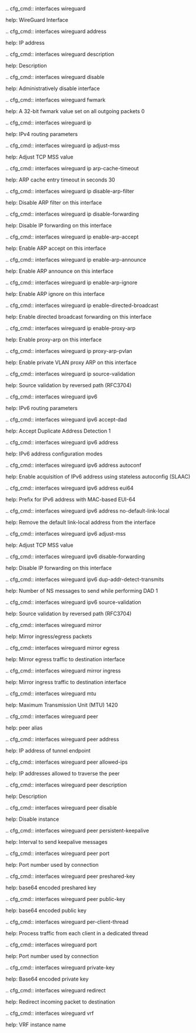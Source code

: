 .. cfg_cmd:: interfaces wireguard <tag>

help: WireGuard Interface

.. cfg_cmd:: interfaces wireguard <tag> address

help: IP address

.. cfg_cmd:: interfaces wireguard <tag> description

help: Description

.. cfg_cmd:: interfaces wireguard <tag> disable

help: Administratively disable interface

.. cfg_cmd:: interfaces wireguard <tag> fwmark

help: A 32-bit fwmark value set on all outgoing packets
0


.. cfg_cmd:: interfaces wireguard <tag> ip

help: IPv4 routing parameters

.. cfg_cmd:: interfaces wireguard <tag> ip adjust-mss

help: Adjust TCP MSS value

.. cfg_cmd:: interfaces wireguard <tag> ip arp-cache-timeout

help: ARP cache entry timeout in seconds
30


.. cfg_cmd:: interfaces wireguard <tag> ip disable-arp-filter

help: Disable ARP filter on this interface

.. cfg_cmd:: interfaces wireguard <tag> ip disable-forwarding

help: Disable IP forwarding on this interface

.. cfg_cmd:: interfaces wireguard <tag> ip enable-arp-accept

help: Enable ARP accept on this interface

.. cfg_cmd:: interfaces wireguard <tag> ip enable-arp-announce

help: Enable ARP announce on this interface

.. cfg_cmd:: interfaces wireguard <tag> ip enable-arp-ignore

help: Enable ARP ignore on this interface

.. cfg_cmd:: interfaces wireguard <tag> ip enable-directed-broadcast

help: Enable directed broadcast forwarding on this interface

.. cfg_cmd:: interfaces wireguard <tag> ip enable-proxy-arp

help: Enable proxy-arp on this interface

.. cfg_cmd:: interfaces wireguard <tag> ip proxy-arp-pvlan

help: Enable private VLAN proxy ARP on this interface

.. cfg_cmd:: interfaces wireguard <tag> ip source-validation

help: Source validation by reversed path (RFC3704)

.. cfg_cmd:: interfaces wireguard <tag> ipv6

help: IPv6 routing parameters

.. cfg_cmd:: interfaces wireguard <tag> ipv6 accept-dad

help: Accept Duplicate Address Detection
1


.. cfg_cmd:: interfaces wireguard <tag> ipv6 address

help: IPv6 address configuration modes

.. cfg_cmd:: interfaces wireguard <tag> ipv6 address autoconf

help: Enable acquisition of IPv6 address using stateless autoconfig (SLAAC)

.. cfg_cmd:: interfaces wireguard <tag> ipv6 address eui64

help: Prefix for IPv6 address with MAC-based EUI-64

.. cfg_cmd:: interfaces wireguard <tag> ipv6 address no-default-link-local

help: Remove the default link-local address from the interface

.. cfg_cmd:: interfaces wireguard <tag> ipv6 adjust-mss

help: Adjust TCP MSS value

.. cfg_cmd:: interfaces wireguard <tag> ipv6 disable-forwarding

help: Disable IP forwarding on this interface

.. cfg_cmd:: interfaces wireguard <tag> ipv6 dup-addr-detect-transmits

help: Number of NS messages to send while performing DAD
1


.. cfg_cmd:: interfaces wireguard <tag> ipv6 source-validation

help: Source validation by reversed path (RFC3704)

.. cfg_cmd:: interfaces wireguard <tag> mirror

help: Mirror ingress/egress packets

.. cfg_cmd:: interfaces wireguard <tag> mirror egress

help: Mirror egress traffic to destination interface

.. cfg_cmd:: interfaces wireguard <tag> mirror ingress

help: Mirror ingress traffic to destination interface

.. cfg_cmd:: interfaces wireguard <tag> mtu

help: Maximum Transmission Unit (MTU)
1420


.. cfg_cmd:: interfaces wireguard <tag> peer <tag>

help: peer alias

.. cfg_cmd:: interfaces wireguard <tag> peer <tag> address

help: IP address of tunnel endpoint

.. cfg_cmd:: interfaces wireguard <tag> peer <tag> allowed-ips

help: IP addresses allowed to traverse the peer

.. cfg_cmd:: interfaces wireguard <tag> peer <tag> description

help: Description

.. cfg_cmd:: interfaces wireguard <tag> peer <tag> disable

help: Disable instance

.. cfg_cmd:: interfaces wireguard <tag> peer <tag> persistent-keepalive

help: Interval to send keepalive messages

.. cfg_cmd:: interfaces wireguard <tag> peer <tag> port

help: Port number used by connection

.. cfg_cmd:: interfaces wireguard <tag> peer <tag> preshared-key

help: base64 encoded preshared key

.. cfg_cmd:: interfaces wireguard <tag> peer <tag> public-key

help: base64 encoded public key

.. cfg_cmd:: interfaces wireguard <tag> per-client-thread

help: Process traffic from each client in a dedicated thread

.. cfg_cmd:: interfaces wireguard <tag> port

help: Port number used by connection

.. cfg_cmd:: interfaces wireguard <tag> private-key

help: Base64 encoded private key

.. cfg_cmd:: interfaces wireguard <tag> redirect

help: Redirect incoming packet to destination

.. cfg_cmd:: interfaces wireguard <tag> vrf

help: VRF instance name

